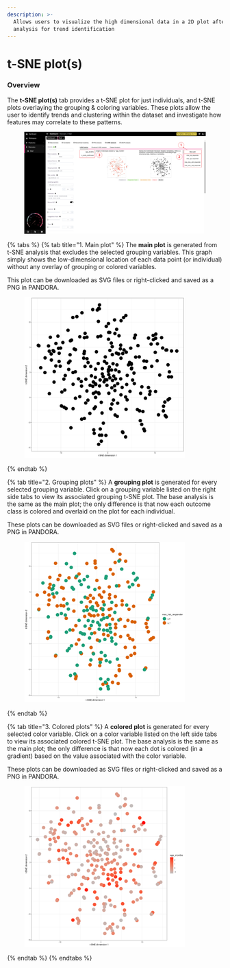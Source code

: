 ```yaml
---
description: >-
  Allows users to visualize the high dimensional data in a 2D plot after t-SNE
  analysis for trend identification
---
```


# t-SNE plot(s)

### Overview

The **t-SNE plot(s)** tab provides a t-SNE plot for just individuals, and t-SNE plots overlaying the grouping & coloring variables. These plots allow the user to identify trends and clustering within the dataset and investigate how features may correlate to these patterns.

<figure><img src="../../../.gitbook/assets/tSNE_tSNE Plots_highres-min_annotated.png" alt=""><figcaption></figcaption></figure>

{% tabs %}
{% tab title="1. Main plot" %}
The **main plot** is generated from t-SNE analysis that excludes the selected grouping variables. This graph simply shows the low-dimensional location of each data point (or individual) without any overlay of grouping or colored variables.&#x20;

This plot can be downloaded as SVG files or right-clicked and saved as a PNG in PANDORA.

<figure><img src="../../../.gitbook/assets/Normal_tSNE.png" alt="" width="375"><figcaption></figcaption></figure>
{% endtab %}

{% tab title="2. Grouping plots" %}
A **grouping plot** is generated for every selected grouping variable. Click on a grouping variable listed on the right side tabs to view its associated grouping t-SNE plot. The base analysis is the same as the main plot; the only difference is that now each outcome class is colored and overlaid on the plot for each individual.

These plots can be downloaded as SVG files or right-clicked and saved as a PNG in PANDORA.

<figure><img src="../../../.gitbook/assets/Grouped_tSNE.png" alt="" width="375"><figcaption></figcaption></figure>
{% endtab %}

{% tab title="3. Colored plots" %}
A **colored plot** is generated for every selected color variable. Click on a color variable listed on the left side tabs to view its associated colored t-SNE plot. The base analysis is the same as the main plot; the only difference is that now each dot is colored (in a gradient) based on the value associated with the color variable.

These plots can be downloaded as SVG files or right-clicked and saved as a PNG in PANDORA.

<figure><img src="../../../.gitbook/assets/Colored_tSNE.png" alt="" width="375"><figcaption></figcaption></figure>
{% endtab %}
{% endtabs %}
